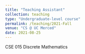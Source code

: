 ```yaml
---
title: "Teaching Assistant"
collection: teaching
type: "Undergraduate-level course"
permalink: /teaching/2021-Fall
venue: "CS @ UC Merced"
date: 2021-08-25
---
```

CSE 015  Discrete Mathematics
